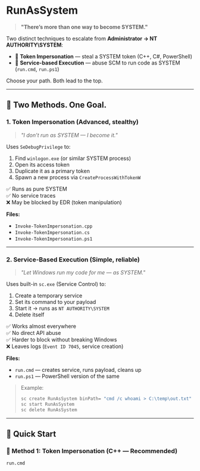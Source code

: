 # RunAsSystem

> **"There’s more than one way to become SYSTEM."**

Two distinct techniques to escalate from **Administrator → NT AUTHORITY\SYSTEM**:
- 🔹 **Token Impersonation** — steal a SYSTEM token (C++, C#, PowerShell)
- 🔹 **Service-based Execution** — abuse SCM to run code as SYSTEM (`run.cmd`, `run.ps1`)

Choose your path. Both lead to the top.

---

## 🧩 Two Methods. One Goal.

### 1. Token Impersonation (Advanced, stealthy)
> *"I don’t run as SYSTEM — I become it."*

Uses `SeDebugPrivilege` to:
1. Find `winlogon.exe` (or similar SYSTEM process)
2. Open its access token
3. Duplicate it as a primary token
4. Spawn a new process via `CreateProcessWithTokenW`

✅ Runs as pure SYSTEM  
✅ No service traces  
❌ May be blocked by EDR (token manipulation)

**Files:**
- `Invoke-TokenImpersonation.cpp`
- `Invoke-TokenImpersonation.cs`
- `Invoke-TokenImpersonation.ps1`

---

### 2. Service-Based Execution (Simple, reliable)
> *"Let Windows run my code for me — as SYSTEM."*

Uses built-in `sc.exe` (Service Control) to:
1. Create a temporary service
2. Set its command to your payload
3. Start it → runs as `NT AUTHORITY\SYSTEM`
4. Delete itself

✅ Works almost everywhere  
✅ No direct API abuse  
✅ Harder to block without breaking Windows  
❌ Leaves logs (`Event ID 7045`, service creation)

**Files:**
- `run.cmd` — creates service, runs payload, cleans up
- `run.ps1` — PowerShell version of the same

> Example:  
> ```cmd
> sc create RunAsSystem binPath= "cmd /c whoami > C:\temp\out.txt" type= own type= interact
> sc start RunAsSystem
> sc delete RunAsSystem
> ```

---

## 🚀 Quick Start

### 🔹 Method 1: Token Impersonation (C++ — Recommended)
```cmd
run.cmd
